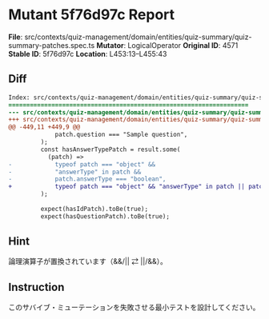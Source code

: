 # Mutant 5f76d97c Report

**File**: src/contexts/quiz-management/domain/entities/quiz-summary/quiz-summary-patches.spec.ts
**Mutator**: LogicalOperator
**Original ID**: 4571
**Stable ID**: 5f76d97c
**Location**: L453:13–L455:43

## Diff

```diff
Index: src/contexts/quiz-management/domain/entities/quiz-summary/quiz-summary-patches.spec.ts
===================================================================
--- src/contexts/quiz-management/domain/entities/quiz-summary/quiz-summary-patches.spec.ts	original
+++ src/contexts/quiz-management/domain/entities/quiz-summary/quiz-summary-patches.spec.ts	mutated #4571
@@ -449,11 +449,9 @@
             patch.question === "Sample question",
         );
         const hasAnswerTypePatch = result.some(
           (patch) =>
-            typeof patch === "object" &&
-            "answerType" in patch &&
-            patch.answerType === "boolean",
+            typeof patch === "object" && "answerType" in patch || patch.answerType === "boolean",
         );
 
         expect(hasIdPatch).toBe(true);
         expect(hasQuestionPatch).toBe(true);
```

## Hint

論理演算子が置換されています（&&/|| ⇄ ||/&&）。

## Instruction

このサバイブ・ミューテーションを失敗させる最小テストを設計してください。
